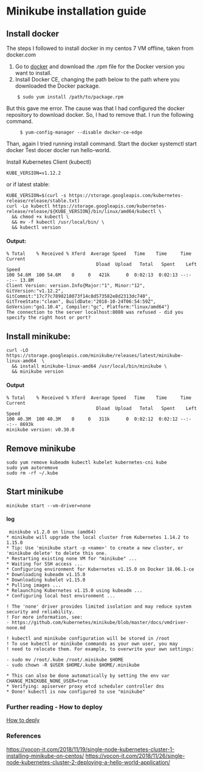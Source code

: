 # Minikube installation guide
## Install docker
The steps I followed to install docker in my centos 7 VM offline, taken from docker.com
  1. Go to [docker](https://download.docker.com/linux/centos/7/x86_64/stable/Packages/) and download the .rpm file for the Docker version you want to install.
  2. Install Docker CE, changing the path below to the path where you downloaded the Docker package.
  ```
      $ sudo yum install /path/to/package.rpm
  ```
      
 But this gave me error. The cause was that I had configured the docker repository to download docker. So, I had to remove that. I run the
 following command.
 ```
      $ yum-config-manager --disable docker-ce-edge
 ```

Than, again I tried running install command.
Start the docker
        systemctl start docker
Test docer docler run hello-world.

Install Kubernetes Client (kubectl)
```
KUBE_VERSION=v1.12.2
```
or if latest stable: 
```
KUBE_VERSION=$(curl -s https://storage.googleapis.com/kubernetes-release/release/stable.txt)
curl -Lo kubectl https://storage.googleapis.com/kubernetes-release/release/${KUBE_VERSION}/bin/linux/amd64/kubectl \
  && chmod +x kubectl \
  && mv -f kubectl /usr/local/bin/ \
  && kubectl version
 ```

#### Output:
```
% Total    % Received % Xferd  Average Speed   Time    Time     Time  Current
                                 Dload  Upload   Total   Spent    Left  Speed
100 54.6M  100 54.6M    0     0   421k      0  0:02:13  0:02:13 --:--:-- 13.8M
Client Version: version.Info{Major:"1", Minor:"12", GitVersion:"v1.12.2", GitCommit:"17c77c7898218073f14c8d573582e8d2313dc740", GitTreeState:"clean", BuildDate:"2018-10-24T06:54:59Z", GoVersion:"go1.10.4", Compiler:"gc", Platform:"linux/amd64"}
The connection to the server localhost:8080 was refused - did you specify the right host or port?
```

## Install minikube:
```
curl -LO https://storage.googleapis.com/minikube/releases/latest/minikube-linux-amd64  \
  && install minikube-linux-amd64 /usr/local/bin/minikube \
  && minikube version
```

#### Output
```
% Total    % Received % Xferd  Average Speed   Time    Time     Time  Current
                                 Dload  Upload   Total   Spent    Left  Speed
100 40.3M  100 40.3M    0     0   311k      0  0:02:12  0:02:12 --:--:-- 8693k
minikube version: v0.30.0
```

## Remove minikube
```
sudo yum remove kubeadm kubectl kubelet kubernetes-cni kube
sudo yum autoremove
sudo rm -rf ~/.kube
```

## Start minikube
```
minikube start --vm-driver=none
```

#### log
  ```
   minikube v1.2.0 on linux (amd64)
* minikube will upgrade the local cluster from Kubernetes 1.14.2 to 1.15.0
* Tip: Use 'minikube start -p <name>' to create a new cluster, or 'minikube delete' to delete this one.
* Restarting existing none VM for "minikube" ...
* Waiting for SSH access ...
* Configuring environment for Kubernetes v1.15.0 on Docker 18.06.1-ce
* Downloading kubeadm v1.15.0
* Downloading kubelet v1.15.0
* Pulling images ...
* Relaunching Kubernetes v1.15.0 using kubeadm ...
* Configuring local host environment ...

! The 'none' driver provides limited isolation and may reduce system security and reliability.
! For more information, see:
  - https://github.com/kubernetes/minikube/blob/master/docs/vmdriver-none.md

! kubectl and minikube configuration will be stored in /root
! To use kubectl or minikube commands as your own user, you may
! need to relocate them. For example, to overwrite your own settings:

  - sudo mv /root/.kube /root/.minikube $HOME
  - sudo chown -R $USER $HOME/.kube $HOME/.minikube

* This can also be done automatically by setting the env var CHANGE_MINIKUBE_NONE_USER=true
* Verifying: apiserver proxy etcd scheduler controller dns
* Done! kubectl is now configured to use "minikube"

  ```
  ### Further reading - How to deploy
  [How to deply](deployment.md)
  ### References
  https://vocon-it.com/2018/11/19/single-node-kubernetes-cluster-1-installing-minikube-on-centos/
  https://vocon-it.com/2018/11/26/single-node-kubernetes-cluster-2-deploying-a-hello-world-application/

